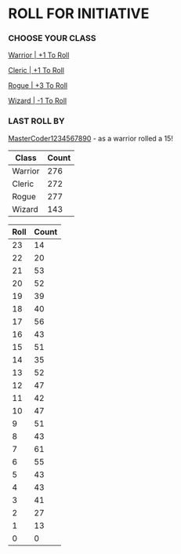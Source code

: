# ROLL FOR INITIATIVE
### CHOOSE YOUR CLASS

[Warrior | +1 To Roll](https://github.com/benjaminsampica/benjaminsampica/issues/new?title=roll%7Cwarrior&body=Just+click+%27Submit+new+issue%27.)

[Cleric | +1 To Roll](https://github.com/benjaminsampica/benjaminsampica/issues/new?title=roll%7Ccleric&body=Just+click+%27Submit+new+issue%27.)

[Rogue | +3 To Roll](https://github.com/benjaminsampica/benjaminsampica/issues/new?title=roll%7Crogue&body=Just+click+%27Submit+new+issue%27.)

[Wizard | -1 To Roll](https://github.com/benjaminsampica/benjaminsampica/issues/new?title=roll%7Cwizard&body=Just+click+%27Submit+new+issue%27.)
### LAST ROLL BY
[MasterCoder1234567890](https://www.github.com/MasterCoder1234567890) - as a warrior rolled a 15!

|Class|Count|
|-|-|
|Warrior|276|
|Cleric|272|
|Rogue|277|
|Wizard|143|

|Roll|Count|
|-|-|
|23|14
|22|20
|21|53
|20|52
|19|39
|18|40
|17|56
|16|43
|15|51
|14|35
|13|52
|12|47
|11|42
|10|47
|9|51
|8|43
|7|61
|6|55
|5|43
|4|43
|3|41
|2|27
|1|13
|0|0
